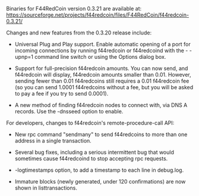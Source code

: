 Binaries for F44RedCoin version 0.3.21 are available at:
  https://sourceforge.net/projects/f44redcoin/files/F44RedCoin/f44redcoin-0.3.21/

Changes and new features from the 0.3.20 release include:

* Universal Plug and Play support.  Enable automatic opening of a port for incoming connections by running f44redcoin or f44redcoind with the - -upnp=1 command line switch or using the Options dialog box.

* Support for full-precision f44redcoin amounts.  You can now send, and f44redcoin will display, f44redcoin amounts smaller than 0.01.  However, sending fewer than 0.01 f44redcoins still requires a 0.01 f44redcoin fee (so you can send 1.0001 f44redcoins without a fee, but you will be asked to pay a fee if you try to send 0.0001).

* A new method of finding f44redcoin nodes to connect with, via DNS A records. Use the -dnsseed option to enable.

For developers, changes to f44redcoin's remote-procedure-call API:

* New rpc command "sendmany" to send f44redcoins to more than one address in a single transaction.

* Several bug fixes, including a serious intermittent bug that would sometimes cause f44redcoind to stop accepting rpc requests. 

* -logtimestamps option, to add a timestamp to each line in debug.log.

* Immature blocks (newly generated, under 120 confirmations) are now shown in listtransactions.
